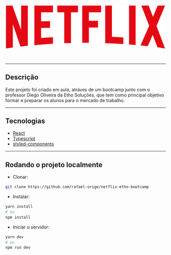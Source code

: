 <p align="center">
    <img alt="Netflix Logo" src=".github/netflix-logo.png" width="500" />
</p>

<br />

---
## Descrição

Este projeto foi criado em aula, atráves de um bootcamp junto com o professor Diego Oliveira da Etho Soluções, que tem como principal objetivo formar e preparar os alunos para o mercado de trabalho.

---

## Tecnologias

- [React](https://reactjs.org/)
- [Typescript](http://typescriptlang.org/)
- [styled-components](https://styled-components.com)

---

## Rodando o projeto localmente
- Clonar: 
```bash
git clone https://github.com/rafael-orige/netflix-etho-bootcamp
```

- Instalar: 
```bash
yarn install
# ou
npm install
```

- Iniciar o servidor: 
```bash
yarn dev
# ou
npm run dev
```